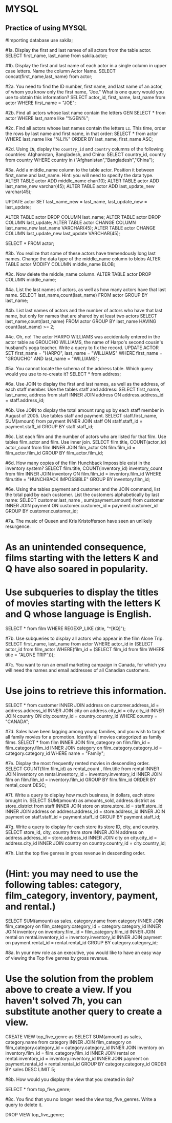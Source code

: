 # MYSQL

## Practice of using MYSQL

#Importing database
use sakila;

#1a. Display the first and last names of all actors from the table actor.
SELECT first_name, last_name from sakila.actor;

#1b. Display the first and last name of each actor in a single column in upper case letters. Name the column Actor Name.
SELECT concat(first_name,last_name) from actor;

#2a. You need to find the ID number, first name, and last name of an actor, of whom you know only the first name, "Joe." What is one query would you use to obtain this information?
SELECT actor_id, first_name, last_name from actor
WHERE first_name = "JOE";

#2b. Find all actors whose last name contain the letters GEN
SELECT * from actor
WHERE last_name like "%GEN%";

#2c. Find all actors whose last names contain the letters `LI`. This time, order the rows by last name and first name, in that order:
SELECT * from actor
WHERE last_name like "%LI%"
ORDER BY last_name, first_name ASC;

#2d. Using `IN`, display the `country_id` and `country` columns of the following countries: Afghanistan, Bangladesh, and China:
SELECT country_id, country from country
WHERE country in ("Afghanistan","Bangladesh","China");

#3a. Add a middle_name column to the table actor. Position it between first_name and last_name. Hint: you will need to specify the data type.
ALTER TABLE actor
ADD middle_name char(10);
ALTER TABLE actor ADD last_name_new varchar(45);
ALTER TABLE actor ADD last_update_new varchar(45);

UPDATE actor SET last_name_new = last_name, last_update_new = last_update;

ALTER TABLE actor DROP COLUMN last_name;
ALTER TABLE actor DROP COLUMN last_update;
ALTER TABLE actor CHANGE COLUMN last_name_new last_name VARCHAR(45);
ALTER TABLE actor CHANGE COLUMN last_update_new last_update VARCHAR(45);

SELECT * FROM actor;

#3b. You realize that some of these actors have tremendously long last names. Change the data type of the middle_name column to blobs
ALTER TABLE actor MODIFY COLUMN middle_name BLOB;

#3c. Now delete the middle_name column.
ALTER TABLE actor DROP COLUMN middle_name;

#4a. List the last names of actors, as well as how many actors have that last name.
SELECT last_name,count(last_name) FROM actor GROUP BY last_name;

#4b. List last names of actors and the number of actors who have that last name, but only for names that are shared by at least two actors
SELECT last_name,count(last_name) FROM actor GROUP BY last_name HAVING count(last_name) >= 2;

#4c. Oh, no! The actor HARPO WILLIAMS was accidentally entered in the actor table as GROUCHO WILLIAMS, the name of Harpo's second cousin's husband's yoga teacher. Write a query to fix the record.
UPDATE ACTOR 
SET first_name = "HARPO", last_name = "WILLIAMS" WHERE first_name = "GROUCHO" AND last_name = "WILLIAMS";

#5a. You cannot locate the schema of the address table. Which query would you use to re-create it?
SELECT * from address;

#6a. Use JOIN to display the first and last names, as well as the address, of each staff member. Use the tables staff and address:
SELECT first_name, last_name, address from staff INNER JOIN address ON address.address_id = staff.address_id;

#6b. Use JOIN to display the total amount rung up by each staff member in August of 2005. Use tables staff and payment.
SELECT staff.first_name, SUM(amount) from payment INNER JOIN staff ON staff.staff_id = payment.staff_id
GROUP BY staff.staff_id;

#6c. List each film and the number of actors who are listed for that film. Use tables film_actor and film. Use inner join.
SELECT film.title, COUNT(actor_id) actor_count from film INNER JOIN film_actor ON film.film_id = film_actor.film_id
GROUP BY film_actor.film_id;

#6d. How many copies of the film Hunchback Impossible exist in the inventory system?
SELECT film.title, COUNT(inventory_id) inventory_count from film INNER JOIN inventory ON film.film_id = inventory.film_id
WHERE film.title = "HUNCHBACK IMPOSSIBLE"
GROUP BY inventory.film_id;

#6e. Using the tables payment and customer and the JOIN command, list the total paid by each customer. List the customers alphabetically by last name:
SELECT customer.last_name , sum(payment.amount) from customer INNER JOIN payment ON customer.customer_id = payment.customer_id
GROUP BY customer.customer_id;

#7a. The music of Queen and Kris Kristofferson have seen an unlikely resurgence. 
#	 As an unintended consequence, films starting with the letters K and Q have also soared in popularity. 
#	 Use subqueries to display the titles of movies starting with the letters K and Q whose language is English.
SELECT * from film WHERE REGEXP_LIKE (title, "^[KQ]");

#7b. Use subqueries to display all actors who appear in the film Alone Trip.
SELECT first_name, last_name from actor WHERE actor_id in (SELECT actor_id from film_actor WHERE(film_id = (SELECT film_id from film WHERE title = "ALONE TRIP")));

#7c. You want to run an email marketing campaign in Canada, for which you will need the names and email addresses of all Canadian customers. 
#	 Use joins to retrieve this information.
SELECT * from customer INNER JOIN address on customer.address_id = address.address_id 
INNER JOIN city on address.city_id = city.city_id INNER JOIN country ON city.country_id = country.country_id WHERE country = "CANADA";

#7d. Sales have been lagging among young families, and you wish to target all family movies for a promotion. Identify all movies categorized as family films.
SELECT * from film INNER JOIN film_category on film.film_id = film_category.film_id INNER JOIN category on film_category.category_id = category.category_id WHERE name = "Family";

#7e. Display the most frequently rented movies in descending order.
SELECT COUNT(film.film_id) as rental_count , film.title from rental INNER JOIN inventory on rental.inventory_id = inventory.inventory_id
INNER JOIN film on film.film_id = inventory.film_id GROUP BY film.film_id ORDER BY rental_count DESC;

#7f. Write a query to display how much business, in dollars, each store brought in.
SELECT SUM(amount) as amounts_sold, address.district as store_district from staff INNER JOIN store on store.store_id = staff.store_id INNER JOIN address on address.address_id = store.address_id 
INNER JOIN payment on staff.staff_id = payment.staff_id GROUP BY payment.staff_id;

#7g. Write a query to display for each store its store ID, city, and country.
SELECT store_id, city, country from store INNER JOIN address on address.address_id = store.address_id INNER JOIN city on city.city_id = address.city_id
INNER JOIN country on country.country_id = city.country_id;

#7h. List the top five genres in gross revenue in descending order. 
#	 (Hint: you may need to use the following tables: category, film_category, inventory, payment, and rental.)
SELECT SUM(amount) as sales, category.name from category INNER JOIN film_category on film_category.category_id = category.category_id INNER JOIN inventory on inventory.film_id = film_category.film_id
INNER JOIN rental on rental.inventory_id = inventory.inventory_id INNER JOIN payment on payment.rental_id = rental.rental_id GROUP BY category.category_id; 

#8a. In your new role as an executive, you would like to have an easy way of viewing the Top five genres by gross revenue. 
#	 Use the solution from the problem above to create a view. If you haven't solved 7h, you can substitute another query to create a view.
CREATE VIEW top_five_genre as  SELECT SUM(amount) as sales, category.name from category INNER JOIN film_category on film_category.category_id = category.category_id INNER JOIN inventory on inventory.film_id = film_category.film_id
INNER JOIN rental on rental.inventory_id = inventory.inventory_id INNER JOIN payment on payment.rental_id = rental.rental_id GROUP BY category.category_id
ORDER BY sales DESC LIMIT 5; 

#8b. How would you display the view that you created in 8a?

SELECT * from top_five_genre;

#8c. You find that you no longer need the view top_five_genres. Write a query to delete it.

DROP VIEW top_five_genre;
